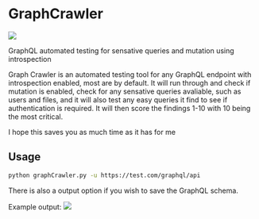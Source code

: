 # GraphCrawler

![](https://github.com/gsmith257-cyber/GraphCrawler/raw/main/GraphCrawler.PNG)

GraphQL automated testing for sensative queries and mutation using introspection

Graph Crawler is an automated testing tool for any GraphQL endpoint with introspection enabled, most are by default.
It will run through and check if mutation is enabled, check for any sensative queries avaliable, such as users and files, and it will also test any easy queries it find to see if authentication is required.
It will then score the findings 1-10 with 10 being the most critical.

I hope this saves you as much time as it has for me

## Usage
```bash
python graphCrawler.py -u https://test.com/graphql/api
```
There is also a output option if you wish to save the GraphQL schema.

Example output:
<img src=https://github.com/gsmith257-cyber/GraphCrawler/blob/main/output.PNG />

